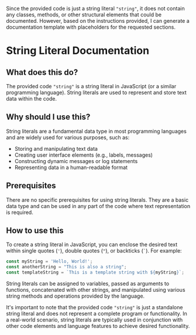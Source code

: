 
  
  Since the provided code is just a string literal `"string"`, it does not contain any classes, methods, or other structural elements that could be documented. However, based on the instructions provided, I can generate a documentation template with placeholders for the requested sections.

# **String Literal Documentation**

## What does this do?
The provided code `"string"` is a string literal in JavaScript (or a similar programming language). String literals are used to represent and store text data within the code.

## Why should I use this?
String literals are a fundamental data type in most programming languages and are widely used for various purposes, such as:

- Storing and manipulating text data
- Creating user interface elements (e.g., labels, messages)
- Constructing dynamic messages or log statements
- Representing data in a human-readable format

## Prerequisites
There are no specific prerequisites for using string literals. They are a basic data type and can be used in any part of the code where text representation is required.

## How to use this
To create a string literal in JavaScript, you can enclose the desired text within single quotes (`'`), double quotes (`"`), or backticks (`` ` ``). For example:

```javascript
const myString = 'Hello, World!';
const anotherString = "This is also a string";
const templateString = `This is a template string with ${myString}`;
```

String literals can be assigned to variables, passed as arguments to functions, concatenated with other strings, and manipulated using various string methods and operations provided by the language.

It's important to note that the provided code `"string"` is just a standalone string literal and does not represent a complete program or functionality. In a real-world scenario, string literals are typically used in conjunction with other code elements and language features to achieve desired functionality.
  
  
